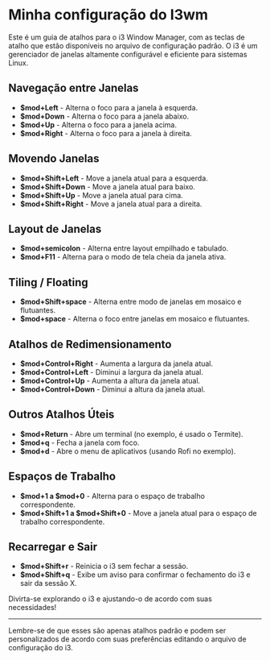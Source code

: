 # Minha configuração do I3wm

Este é um guia de atalhos para o i3 Window Manager, com as teclas de atalho que estão disponíveis no arquivo de configuração padrão. O i3 é um gerenciador de janelas altamente configurável e eficiente para sistemas Linux.

## Navegação entre Janelas

- **$mod+Left** - Alterna o foco para a janela à esquerda.
- **$mod+Down** - Alterna o foco para a janela abaixo.
- **$mod+Up** - Alterna o foco para a janela acima.
- **$mod+Right** - Alterna o foco para a janela à direita.

## Movendo Janelas

- **$mod+Shift+Left** - Move a janela atual para a esquerda.
- **$mod+Shift+Down** - Move a janela atual para baixo.
- **$mod+Shift+Up** - Move a janela atual para cima.
- **$mod+Shift+Right** - Move a janela atual para a direita.

## Layout de Janelas

- **$mod+semicolon** - Alterna entre layout empilhado e tabulado.
- **$mod+F11** - Alterna para o modo de tela cheia da janela ativa.

## Tiling / Floating

- **$mod+Shift+space** - Alterna entre modo de janelas em mosaico e flutuantes.
- **$mod+space** - Alterna o foco entre janelas em mosaico e flutuantes.

## Atalhos de Redimensionamento

- **$mod+Control+Right** - Aumenta a largura da janela atual.
- **$mod+Control+Left** - Diminui a largura da janela atual.
- **$mod+Control+Up** - Aumenta a altura da janela atual.
- **$mod+Control+Down** - Diminui a altura da janela atual.

## Outros Atalhos Úteis

- **$mod+Return** - Abre um terminal (no exemplo, é usado o Termite).
- **$mod+q** - Fecha a janela com foco.
- **$mod+d** - Abre o menu de aplicativos (usando Rofi no exemplo).

## Espaços de Trabalho

- **$mod+1 a $mod+0** - Alterna para o espaço de trabalho correspondente.
- **$mod+Shift+1 a $mod+Shift+0** - Move a janela atual para o espaço de trabalho correspondente.

## Recarregar e Sair

- **$mod+Shift+r** - Reinicia o i3 sem fechar a sessão.
- **$mod+Shift+q** - Exibe um aviso para confirmar o fechamento do i3 e sair da sessão X.

Divirta-se explorando o i3 e ajustando-o de acordo com suas necessidades!

--- 

Lembre-se de que esses são apenas atalhos padrão e podem ser personalizados de acordo com suas preferências editando o arquivo de configuração do i3.
